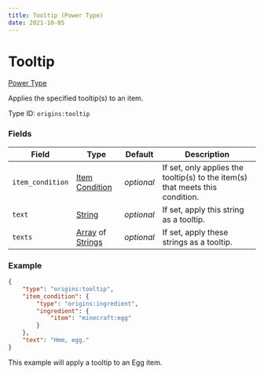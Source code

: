 ```yaml
---
title: Tooltip (Power Type)
date: 2021-10-05
---
```

# Tooltip

[Power Type](../power_types.md)

Applies the specified tooltip(s) to an item.

Type ID: `origins:tooltip`

### Fields

Field | Type | Default | Description
------|------|---------|-------------
`item_condition` | [Item Condition](../item_conditions.md) | _optional_ | If set, only applies the tooltip(s) to the item(s) that meets this condition.
`text` | [String](../data_types/string.md) | _optional_ | If set, apply this string as a tooltip.
`texts` | [Array](../data_types/array.md) of [Strings](../data_types/string.md) | _optional_ | If set, apply these strings as a tooltip.

### Example
```json
{
    "type": "origins:tooltip",
    "item_condition": {
        "type": "origins:ingredient",
        "ingredient": {
            "item": "minecraft:egg"
        }
    },
    "text": "Hmm, egg."
}
```
This example will apply a tooltip to an Egg item.